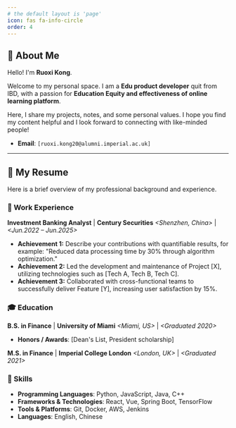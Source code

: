 ```yaml
---
# the default layout is 'page'
icon: fas fa-info-circle
order: 4
---
```


## 👋 About Me

Hello! I'm **Ruoxi Kong**.

Welcome to my personal space. I am a **Edu product developer** quit from IBD, with a passion for **Education Equity and effectiveness of online learning platform**.

Here, I share my projects, notes, and some personal values. I hope you find my content helpful and I look forward to connecting with like-minded people!

*   **Email**: `[ruoxi.kong20@alumni.imperial.ac.uk]`

---

## 📄 My Resume

Here is a brief overview of my professional background and experience.

### 💼 Work Experience

**Investment Banking Analyst** | **Century Securities**
*<Shenzhen, China>* | *<Jun.2022 – Jun.2025>*
- **Achievement 1:** Describe your contributions with quantifiable results, for example: "Reduced data processing time by 30% through algorithm optimization."
- **Achievement 2:** Led the development and maintenance of Project [X], utilizing technologies such as [Tech A, Tech B, Tech C].
- **Achievement 3:** Collaborated with cross-functional teams to successfully deliver Feature [Y], increasing user satisfaction by 15%.


### 🎓 Education

**B.S. in Finance** | **University of Miami**
*<Miami, US>* | *<Graduated 2020>*
- **Honors / Awards**: [Dean's List, President scholarship]
  
**M.S. in Finance** | **Imperial College London**
*<London, UK>* | *<Graduated 2021>*

### 🔧 Skills

- **Programming Languages**: Python, JavaScript, Java, C++
- **Frameworks & Technologies**: React, Vue, Spring Boot, TensorFlow
- **Tools & Platforms**: Git, Docker, AWS, Jenkins
- **Languages**: English, Chinese
  
